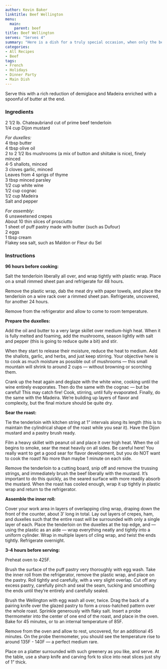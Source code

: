 ```yaml
---
author: Kevin Baker
linktitle: Beef Wellington
menu:
  main:
    parent: beef
title: Beef Wellington
serves: "Serves 4"
summary: "Here is a dish for a truly special occasion, when only the best will do. It's the work of a few days, so read the entire recipe and make your plan in advance."
categories:
- All Recipes
- Beef
tags:
- French
- Holidays
- Dinner Party
- Main Dish
---
```

Serve this with a rich reduction of demiglace and Madeira enriched with a spoonful of butter at the end.

### Ingredients

<div class="ingredient-list">

2 1/2 lb. Chateaubriand cut of prime beef tenderloin  
1/4 cup Dijon mustard  
  
*For duxelles:*  
4 tbsp butter  
4 tbsp olive oil  
2 to 2 1/2 lbs mushrooms (a mix of button and shiitake is nice), finely minced  
4-5 shallots, minced  
3 cloves garlic, minced  
Leaves from 4 sprigs of thyme  
3 tbsp minced parsley  
1/2 cup white wine  
1/2 cup cognac  
1/2 cup Madeira   
Salt and pepper  
  
*For assembly:*  
6 unsweetened crepes   
About 10 thin slices of prosciutto   
1 sheet of puff pastry made with butter (such as Dufour)  
2 eggs  
1 tbsp cream  
Flakey sea salt, such as Maldon or Fleur du Sel   

</div>

### Instructions

**96 hours before cooking:**

Salt the tenderloin liberally all over, and wrap tightly with plastic wrap. Place on a small rimmed sheet pan and refrigerate for 48 hours.

Remove the plastic wrap, dab the meat dry with paper towels, and place the tenderloin on a wire rack over a rimmed sheet pan. Refrigerate, uncovered, for another 24 hours.

Remove from the refrigerator and allow to come to room temperature.

**Prepare the duxelles:**  

Add the oil and butter to a very large skillet over medium-high heat. When it is fully melted and foaming, add the mushrooms, season lightly with salt and pepper (this is going to reduce quite a bit) and stir. 

When they start to release their moisture, reduce the heat to medium.  Add the shallots, garlic, and herbs, and just keep stirring. Your objective here is to cook as much moisture as possible out of mushrooms — this small mountain will shrink to around 2 cups — without browning or scorching them.

Crank up the heat again and deglaze with the white wine, cooking until the wine entirely evaporates.  Then do the same with the cognac — but be careful! This may catch fire! Cook, stirring, until fully evaporated.  Finally, do the same with the Madeira. We’re building up layers of flavor and complexity, but the final mixture should be quite dry.

**Sear the roast:**

Tie the tenderloin with kitchen string at 1” intervals along its length (this is to maintain the cylindrical shape of the roast while you sear it). Have the Dijon mustard and a pastry brush ready.

Film a heavy skillet with peanut oil and place it over high heat. When the oil begins to smoke, sear the meat heavily on all sides. Be careful here! You really want to get a good sear for flavor development, but you do NOT want to cook the roast! No more than maybe 1 minute on each side.

Remove the tenderloin to a cutting board, snip off and remove the trussing strings, and immediately brush the beef liberally with the mustard. It’s important to do this quickly, as the seared surface with more readily absorb the mustard. When the roast has cooled enough, wrap it up tightly in plastic wrap and return to the refrigerator.

**Assemble the inner roll:**

Cover your work area in layers of overlapping cling wrap, draping down the front of the counter, about 3’ long in total.  Lay out layers of crepes, ham, and duxelles such that the entire roast will be surrounded with only a single layer of each.  Place the tenderloin on the duxelles at the top edge, and — using the plastic as an aide — wrap everything neatly and tightly into a uniform cylinder. Wrap in multiple layers of cling wrap, and twist the ends tightly. Refrigerate overnight.

**3-4 hours before serving:**

Preheat oven to 425F. 

Brush the surface of the puff pastry very thoroughly with egg wash.  Take the inner roll from the refrigerator, remove the plastic wrap, and place on the pastry. Roll tightly and carefully, with a very slight overlap. Cut off any excess pastry, carefully pinch and seal the seam, tucking and smoothing the ends until they’re entirely and carefully sealed. 

Brush the Wellington with egg wash all over, twice. Drag the back of a pairing knife over the glazed pastry to form a cross-hatched pattern over the whole roast. Sprinkle generously with flaky salt. Insert a probe thermometer into the center of one end of the roast, and place in the oven. Bake for 45 minutes, or to an internal temperature of 85F.

Remove from the oven and allow to rest, uncovered, for an additional 45 minutes.  On the probe thermometer, you should see the temperature rise to around 135F - 140F — a perfect medium rare.

Place on a platter surrounded with such greenery as you like, and serve.  At the table, use a sharp knife and carving fork to slice into neat slices just shy of 1” thick. 
